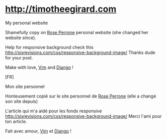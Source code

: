 # http://timotheegirard.com

My personal website

Shamefully copy on [Rose Perrone](http://roseperrone.com/) personal website (she changed her website since).

Help for responsive background check this http://sixrevisions.com/css/responsive-background-image/ Thanks dude for your post.

Make with love, [Vim](http://vim.org/) and [Django](https://www.djangoproject.com/) !


[FR]

Mon site personnel

Honteusement copié sur le site personnel de [Rose Perrone](http://roseperrone.com/) (elle a changé son site depuis)

L'article qui m'a aidé pour les fonds responsive http://sixrevisions.com/css/responsive-background-image/ Merci l'ami pour ton article.

Fait avec amour, [Vim](http://vim.org/) et [Django](https://www.djangoproject.com/) !
